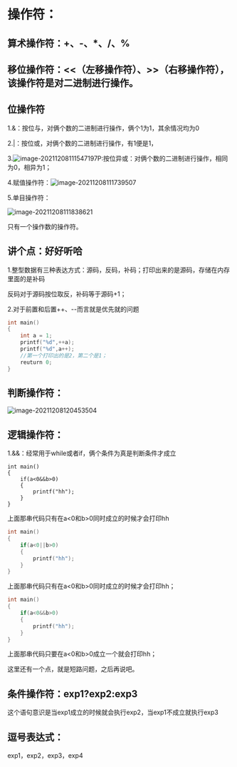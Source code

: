# 操作符：

## 算术操作符：+、-、*、/、%

## 移位操作符：<<（左移操作符）、>>（右移操作符），该操作符是对二进制进行操作。

## 位操作符

1.&：按位与，对俩个数的二进制进行操作，俩个1为1，其余情况均为0

2.|：按位或，对俩个数的二进制进行操作，有1便是1，

3.![image-20211208111547197](C:\Users\金老师\AppData\Roaming\Typora\typora-user-images\image-20211208111547197.png)P:按位异或：对俩个数的二进制进行操作，相同为0，相异为1；

4.赋值操作符：![image-20211208111739507](C:\Users\金老师\AppData\Roaming\Typora\typora-user-images\image-20211208111739507.png)

5.单目操作符：

![image-20211208111838621](C:\Users\金老师\AppData\Roaming\Typora\typora-user-images\image-20211208111838621.png)

只有一个操作数的操作符。

## 讲个点：好好听哈

1.整型数据有三种表达方式：源码，反码，补码；打印出来的是源码，存储在内存里面的是补码

反码对于源码按位取反，补码等于源码+1；

2.对于前置和后置++、--而言就是优先就的问题

```c
int main()
{
	int a = 1;
	printf("%d",++a);
	printf("%d",a++);
	//第一个打印出的是2，第二个是1；
	reuturn 0;
}
```

## 判断操作符：

![image-20211208120453504](C:\Users\金老师\AppData\Roaming\Typora\typora-user-images\image-20211208120453504.png)

## 逻辑操作符：

1.&&：经常用于while或者if，俩个条件为真是判断条件才成立

```
int main()
{
	if(a<0&&b>0)
	{
		printf("hh");
	}
}
```

上面那串代码只有在a<0和b>0同时成立的时候才会打印hh

```c
int main()
{
	if(a<0||b>0)
	{
		printf("hh");
	}
}
```

上面那串代码只有在a<0和b>0同时成立的时候才会打印hh；

```c
int main()
{
	if(a<0&&b>0)
	{
		printf("hh");
	}
}
```

上面那串代码只要在a<0和b>0成立一个就会打印hh；

这里还有一个点，就是短路问题，之后再说吧。

## 条件操作符：exp1?exp2:exp3

这个语句意识是当exp1成立的时候就会执行exp2，当exp1不成立就执行exp3

## 逗号表达式：

exp1，exp2，exp3，exp4